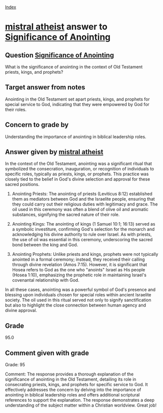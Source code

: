 
[Index](../../index.md)
# [mistral atheist](../../answering_models/mistral_atheist.md) answer to [Significance of Anointing](../../questions/Significance_of_Anointing.md)

## Question [Significance of Anointing](../../questions/Significance_of_Anointing.md)
What is the significance of anointing in the context of Old Testament priests, kings, and prophets?

## Target answer from notes
Anointing in the Old Testament set apart priests, kings, and prophets for special service to God, indicating that they were empowered by God for their roles.

## Concern to grade by
Understanding the importance of anointing in biblical leadership roles.

## Answer given by [mistral atheist](../../answering_models/mistral_atheist.md)
 In the context of the Old Testament, anointing was a significant ritual that symbolized the consecration, inauguration, or recognition of individuals to specific roles, typically as priests, kings, or prophets. This practice was closely tied to the belief in God's divine selection and approval for these sacred positions.

1) Anointing Priests: The anointing of priests (Leviticus 8:12) established them as mediators between God and the Israelite people, ensuring that they could carry out their religious duties with legitimacy and grace. The oil used in this ceremony was often a blend of olive oil and aromatic substances, signifying the sacred nature of their role.

2) Anointing Kings: The anointing of kings (1 Samuel 10:1; 16:13) served as a symbolic investiture, confirming God's selection for the monarch and acknowledging his divine authority to rule over Israel. As with priests, the use of oil was essential in this ceremony, underscoring the sacred bond between the king and God.

3) Anointing Prophets: Unlike priests and kings, prophets were not typically anointed in a formal ceremony; instead, they received their calling through divine revelation (Amos 7:15). However, it is significant that Hosea refers to God as the one who "anoints" Israel as His people (Hosea 1:10), emphasizing the prophetic role in maintaining Israel's covenantal relationship with God.

In all these cases, anointing was a powerful symbol of God's presence and blessing upon individuals chosen for special roles within ancient Israelite society. The oil used in this ritual served not only to signify sanctification but also to highlight the close connection between human agency and divine approval.

## Grade
95.0

## Comment given with grade
Grade: 95

Comment: The response provides a thorough explanation of the significance of anointing in the Old Testament, detailing its role in consecrating priests, kings, and prophets for specific service to God. It effectively addresses the concern by delving into the importance of anointing in biblical leadership roles and offers additional scriptural references to support the explanation. The response demonstrates a deep understanding of the subject matter within a Christian worldview. Great job!
